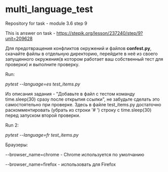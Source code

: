 # multi_language_test
Repository for task - module 3.6 step 9

This is answer on task - https://stepik.org/lesson/237240/step/9?unit=209628

Для предотвращения конфликтов окружений и файлов **confest.py**, скачайте файлы в отдельную директорию,
перейдите в неё из своего запущенного окружения(в котором работает ваш собственный тест для проверки) и
выполните проверку.

Run:

*pytest --language=es test_items.py*

Из описания задания - "Добавьте в файл с тестом команду time.sleep(30) сразу после открытия ссылки",
не забудьте сделать это самостоятельно при проверке.
Здесь в файле test_items.py достаточно раскомментировать (убрать из строки '# ') строку с time.sleep(30)
перед запуском второй проверки.

Run 2:

*pytest --language=fr test_items.py*

Браузеры:

--browser_name=chrome - Chrome используется по умолчанию

--browser_name=firefox - использовать для Firefox

